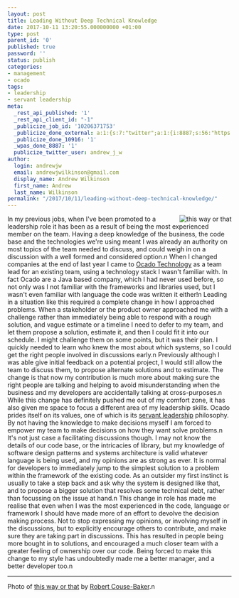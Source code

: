 ```yaml
---
layout: post
title: Leading Without Deep Technical Knowledge
date: 2017-10-11 13:20:55.000000000 +01:00
type: post
parent_id: '0'
published: true
password: ''
status: publish
categories:
- management
- ocado
tags:
- leadership
- servant leadership
meta:
  _rest_api_published: '1'
  _rest_api_client_id: "-1"
  _publicize_job_id: '10206371753'
  _publicize_done_external: a:1:{s:7:"twitter";a:1:{i:8887;s:56:"https://twitter.com/andrew_j_w/status/918089036769779714";}}
  _publicize_done_10916: '1'
  _wpas_done_8887: '1'
  publicize_twitter_user: andrew_j_w
author:
  login: andrewjw
  email: andrewjwilkinson@gmail.com
  display_name: Andrew Wilkinson
  first_name: Andrew
  last_name: Wilkinson
permalink: "/2017/10/11/leading-without-deep-technical-knowledge/"
---
```

<a href="https://www.flickr.com/photos/29233640@N07/35920157116"><img style="float:right;border:0;" src="{{ site.baseurl }}/assets/35920157116_f83ca0852c.jpg" alt="this way or that" /></a>In my previous jobs, when I've been promoted to a leadership role it has been as a result of being the most experienced member on the team. Having a deep knowledge of the business, the code base and the technologies we're using meant I was already an authority on most topics of the team needed to discuss, and could weigh in on a discussion with a well formed and considered option.n
When I changed companies at the end of last year I came to <a href="https://ocadotechnology.com/" target="_blank" rel="noopener">Ocado Technology</a> as a team lead for an existing team, using a technology stack I wasn't familiar with. In fact Ocado are a Java based company, which I had never used before, so not only was I not familiar with the frameworks and libraries used, but I wasn't even familiar with language the code was written it either!n
Leading in a situation like this required a complete change in how I approached problems. When a stakeholder or the product owner approached me with a challenge rather than immediately being able to respond with a rough solution, and vague estimate or a timeline I need to defer to my team, and let them propose a solution, estimate it, and then I could fit it into our schedule. I might challenge them on some points, but it was their plan. I quickly needed to learn who knew the most about which systems, so I could get the right people involved in discussions early.n
Previously although I was able give initial feedback on a potential project, I would still allow the team to discuss them, to propose alternate solutions and to estimate. The change is that now my contribution is much more about making sure the right people are talking and helping to avoid misunderstanding when the business and my developers are accidentally talking at cross-purposes.n
While this change has definitely pushed me out of my comfort zone, it has also given me space to focus a different area of my leadership skills. Ocado prides itself on its values, one of which is its <a href="https://en.wikipedia.org/wiki/Servant_leadership">servant leadership</a> philosophy. By not having the knowledge to make decisions myself I am forced to empower my team to make decisions on how they want solve problems.n
It's not just case a facilitating discussions though. I may not know the details of our code base, or the intricacies of library, but my knowledge of software design patterns and systems architecture is valid whatever language is being used, and my opinions are as strong as ever. It is normal for developers to immediately jump to the simplest solution to a problem within the framework of the existing code. As an outsider my first instinct is usually to take a step back and ask why the system is designed like that, and to propose a bigger solution that resolves some technical debt, rather than focussing on the issue at hand.n
This change in role has made me realise that even when I was the most experienced in the code, language or framework I should have made more of an effort to devolve the decision making process. Not to stop expressing my opinions, or involving myself in the discussions, but to explicitly encourage others to contribute, and make sure they are taking part in discussions. This has resulted in people being more bought in to solutions, and encouraged a much closer team with a greater feeling of ownership over our code. Being forced to make this change to my style has undoubtedly made me a better manager, and a better developer too.n
<hr />
Photo of <a href="https://www.flickr.com/photos/29233640@N07/35920157116">this way or that</a> by <a href="https://www.flickr.com/photos/29233640@N07/">Robert Couse-Baker</a>.n
